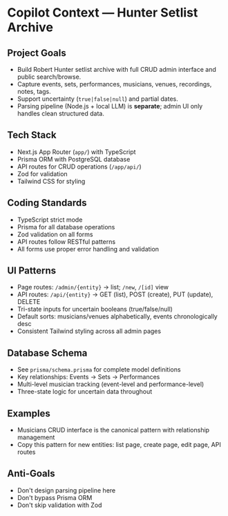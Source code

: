 # Copilot Context — Hunter Setlist Archive

## Project Goals
- Build Robert Hunter setlist archive with full CRUD admin interface and public search/browse.
- Capture events, sets, performances, musicians, venues, recordings, notes, tags.
- Support uncertainty (`true|false|null`) and partial dates.
- Parsing pipeline (Node.js + local LLM) is **separate**; admin UI only handles clean structured data.

## Tech Stack
- Next.js App Router (`app/`) with TypeScript
- Prisma ORM with PostgreSQL database
- API routes for CRUD operations (`/app/api/`)
- Zod for validation
- Tailwind CSS for styling

## Coding Standards
- TypeScript strict mode
- Prisma for all database operations
- Zod validation on all forms
- API routes follow RESTful patterns
- All forms use proper error handling and validation

## UI Patterns
- Page routes: `/admin/{entity}` → list; `/new`, `/[id]` view
- API routes: `/api/{entity}` → GET (list), POST (create), PUT (update), DELETE
- Tri-state inputs for uncertain booleans (true/false/null)
- Default sorts: musicians/venues alphabetically, events chronologically desc
- Consistent Tailwind styling across all admin pages

## Database Schema
- See `prisma/schema.prisma` for complete model definitions
- Key relationships: Events → Sets → Performances
- Multi-level musician tracking (event-level and performance-level)
- Three-state logic for uncertain data throughout

## Examples
- Musicians CRUD interface is the canonical pattern with relationship management
- Copy this pattern for new entities: list page, create page, edit page, API routes

## Anti-Goals
- Don't design parsing pipeline here
- Don't bypass Prisma ORM
- Don't skip validation with Zod
